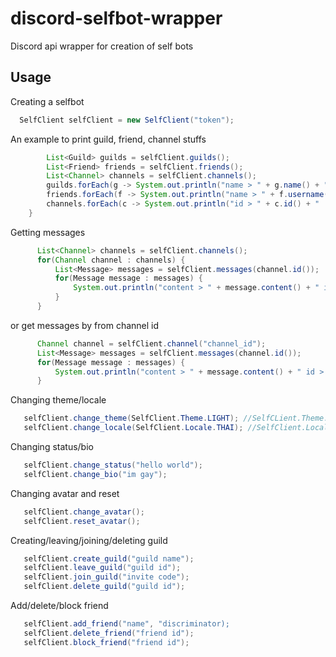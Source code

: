 # discord-selfbot-wrapper
Discord api wrapper for creation of self bots


## Usage

Creating a selfbot

```java
  SelfClient selfClient = new SelfClient("token");
```

An example to print guild, friend, channel stuffs

```java
        List<Guild> guilds = selfClient.guilds();
        List<Friend> friends = selfClient.friends();
        List<Channel> channels = selfClient.channels();
        guilds.forEach(g -> System.out.println("name > " + g.name() + " | " + "id > " + g.id()));
        friends.forEach(f -> System.out.println("name > " + f.username() + " | " + "id > " + f.id()));
        channels.forEach(c -> System.out.println("id > " + c.id() + " | " + "last message id > " + c.last_message_id()));
    }
```

Getting messages

  ```java
        List<Channel> channels = selfClient.channels();
        for(Channel channel : channels) {
            List<Message> messages = selfClient.messages(channel.id());
            for(Message message : messages) {
                System.out.println("content > " + message.content() + " id > " + message.id());
            }
        }
```

or get messages by from channel id

  ```java
        Channel channel = selfClient.channel("channel_id");
        List<Message> messages = selfClient.messages(channel.id());
        for(Message message : messages) {
            System.out.println("content > " + message.content() + " id > " + message.id());
        }
```

Changing theme/locale

  ```java
     selfClient.change_theme(SelfClient.Theme.LIGHT); //SelfCLient.Theme.DARK
     selfClient.change_locale(SelfClient.Locale.THAI); //SelfClient.Locale.GREEK/JAPAN/BULGARIAN/RUSSIAN
```

Changing status/bio

  ```java
     selfClient.change_status("hello world");
     selfClient.change_bio("im gay");
```

Changing avatar and reset

  ```java
     selfClient.change_avatar();
     selfClient.reset_avatar();
```

Creating/leaving/joining/deleting guild

  ```java
     selfClient.create_guild("guild name");
     selfClient.leave_guild("guild id");
     selfClient.join_guild("invite code");
     selfClient.delete_guild("guild id");
```

Add/delete/block friend
  ```java
     selfClient.add_friend("name", "discriminator);
     selfClient.delete_friend("friend id");
     selfClient.block_friend("friend id");
```



